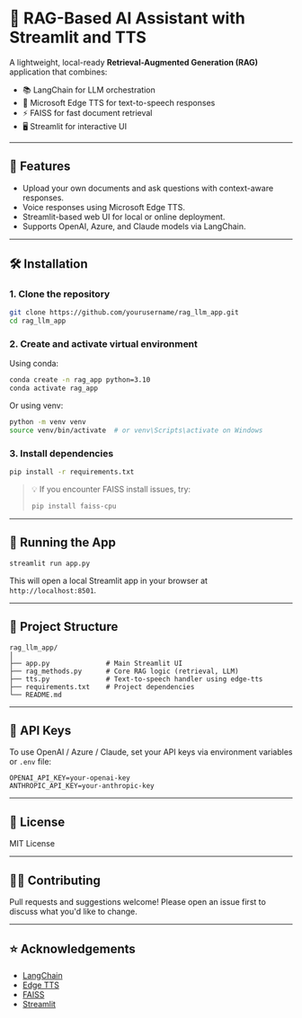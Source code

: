 # 🧠 RAG-Based AI Assistant with Streamlit and TTS

A lightweight, local-ready **Retrieval-Augmented Generation (RAG)** application that combines:
- 📚 LangChain for LLM orchestration
- 🎤 Microsoft Edge TTS for text-to-speech responses
- ⚡ FAISS for fast document retrieval
- 🖥️ Streamlit for interactive UI

---

## 🚀 Features

- Upload your own documents and ask questions with context-aware responses.
- Voice responses using Microsoft Edge TTS.
- Streamlit-based web UI for local or online deployment.
- Supports OpenAI, Azure, and Claude models via LangChain.

---

## 🛠️ Installation

### 1. Clone the repository

```bash
git clone https://github.com/yourusername/rag_llm_app.git
cd rag_llm_app
```

### 2. Create and activate virtual environment

Using conda:
```bash
conda create -n rag_app python=3.10
conda activate rag_app
```

Or using venv:
```bash
python -m venv venv
source venv/bin/activate  # or venv\Scripts\activate on Windows
```

### 3. Install dependencies

```bash
pip install -r requirements.txt
```

> 💡 If you encounter FAISS install issues, try:
> 
> ```bash
> pip install faiss-cpu
> ```

---

## 🧪 Running the App

```bash
streamlit run app.py
```

This will open a local Streamlit app in your browser at `http://localhost:8501`.

---

## 🧩 Project Structure

```
rag_llm_app/
│
├── app.py              # Main Streamlit UI
├── rag_methods.py      # Core RAG logic (retrieval, LLM)
├── tts.py              # Text-to-speech handler using edge-tts
├── requirements.txt    # Project dependencies
└── README.md
```

---

## 🔐 API Keys

To use OpenAI / Azure / Claude, set your API keys via environment variables or `.env` file:

```
OPENAI_API_KEY=your-openai-key
ANTHROPIC_API_KEY=your-anthropic-key
```

---

## 📄 License

MIT License

---

## 🙋‍♀️ Contributing

Pull requests and suggestions welcome! Please open an issue first to discuss what you'd like to change.

---

## ⭐ Acknowledgements

- [LangChain](https://github.com/langchain-ai/langchain)
- [Edge TTS](https://github.com/rany2/edge-tts)
- [FAISS](https://github.com/facebookresearch/faiss)
- [Streamlit](https://github.com/streamlit/streamlit)
